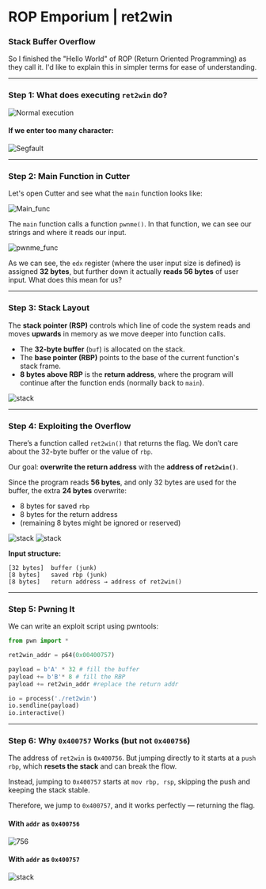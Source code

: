 # ROP Emporium | ret2win

### Stack Buffer Overflow

So I finished the "Hello World" of ROP (Return Oriented Programming) as they call it. I'd like to explain this in simpler terms for ease of understanding.

---

### Step 1: What does executing `ret2win` do?

![Normal execution](/Screenshots/normal.png)

####  If we enter too many character:
![Segfault](/Screenshots/segfault.png)

---

### Step 2: Main Function in Cutter

Let's open Cutter and see what the `main` function looks like:

![Main_func](/Screenshots/main.png)

The `main` function calls a function `pwnme()`. In that function, we can see our strings and where it reads our input.

![pwnme_func](/Screenshots/pwnme.png)

As we can see, the `edx` register (where the user input size is defined) is assigned **32 bytes**, but further down it actually **reads 56 bytes** of user input. What does this mean for us?

---

### Step 3: Stack Layout

The **stack pointer (RSP)** controls which line of code the system reads and moves **upwards** in memory as we move deeper into function calls.

- The **32-byte buffer** (`buf`) is allocated on the stack.
- The **base pointer (RBP)** points to the base of the current function's stack frame.
- **8 bytes above RBP** is the **return address**, where the program will continue after the function ends (normally back to `main`).

![stack](/Screenshots/stack.jpg)

---

### Step 4: Exploiting the Overflow

There’s a function called `ret2win()` that returns the flag. We don’t care about the 32-byte buffer or the value of `rbp`.

Our goal: **overwrite the return address** with the **address of `ret2win()`**.

Since the program reads **56 bytes**, and only 32 bytes are used for the buffer, the extra **24 bytes** overwrite:

- 8 bytes for saved `rbp`
- 8 bytes for the return address
- (remaining 8 bytes might be ignored or reserved)

![stack](/Screenshots/l32.jpg)
![stack](/Screenshots/g32.jpg)


**Input structure:**
```
[32 bytes]  buffer (junk)
[8 bytes]   saved rbp (junk)
[8 bytes]   return address → address of ret2win()
```

---

### Step 5: Pwning It

We can write an exploit script using pwntools:

```python
from pwn import * 

ret2win_addr = p64(0x00400757)

payload = b'A' * 32 # fill the buffer
payload += b'B'* 8 # fill the RBP
payload += ret2win_addr #replace the return addr

io = process('./ret2win')
io.sendline(payload)
io.interactive()
```

---

### Step 6: Why `0x400757` Works (but not `0x400756`)

The address of `ret2win` is `0x400756`. But jumping directly to it starts at a `push rbp`, which **resets the stack** and can break the flow.

Instead, jumping to `0x400757` starts at `mov rbp, rsp`, skipping the push and keeping the stack stable.

Therefore, we jump to `0x400757`, and it works perfectly — returning the flag.

#### With `addr` as `0x400756`
![756](/Screenshots/756.png)

#### With `addr` as `0x400757`
![stack](/Screenshots/757.png)

